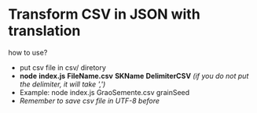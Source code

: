 # Transform CSV in JSON with translation

how to use? 
 - put csv file in csv/ diretory
 - **node** **index.js** **FileName.csv** **SKName** **DelimiterCSV** _(if you do not put the delimiter, it will take ',')_
 - Example: node index.js GraoSemente.csv grainSeed
 - _Remember to save csv file in UTF-8 before_
